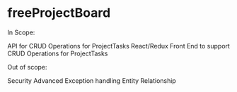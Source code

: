 # freeProjectBoard

In Scope:

API for CRUD Operations for ProjectTasks
React/Redux Front End to support CRUD Operations for ProjectTasks

Out of scope:

Security
Advanced Exception handling
Entity Relationship
